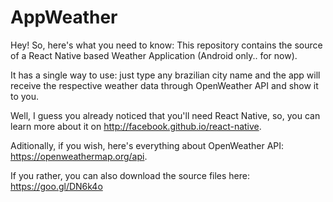 # AppWeather

Hey! So, here's what you need to know: This repository contains the source of a React Native based Weather Application (Android only.. for now).

It has a single way to use: just type any brazilian city name and the app will receive the respective weather data through OpenWeather API and show it to you.

Well, I guess you already noticed that you'll need React Native, so, you can learn more about it on http://facebook.github.io/react-native.

Aditionally, if you wish, here's everything about OpenWeather API: https://openweathermap.org/api.

If you rather, you can also download the source files here: https://goo.gl/DN6k4o
